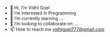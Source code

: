 - 👋 Hi, I’m Vidhi Goel
- 👀 I’m interested in Programming
- 🌱 I’m currently learning ... 
- 💞️ I’m looking to collaborate on ...
- 📫 How to reach me 
     vidhigoel777@gmail.com

<!---
VidhiGoel123/VidhiGoel123 is a ✨ special ✨ repository because its `README.md` (this file) appears on your GitHub profile.
You can click the Preview link to take a look at your changes.
--->
